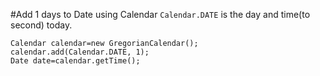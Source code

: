 #Add 1 days to Date using Calendar
`Calendar.DATE` is the day and time(to second) today.
```
Calendar calendar=new GregorianCalendar();
calendar.add(Calendar.DATE, 1);
Date date=calendar.getTime();
```